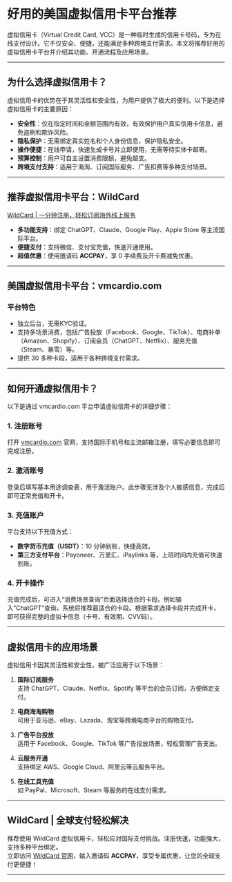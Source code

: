 # 好用的美国虚拟信用卡平台推荐

虚拟信用卡（Virtual Credit Card, VCC）是一种临时生成的信用卡号码，专为在线支付设计。它不仅安全、便捷，还能满足多种跨境支付需求。本文将推荐好用的虚拟信用卡平台并介绍其功能、开通流程及应用场景。

---

## 为什么选择虚拟信用卡？

虚拟信用卡的优势在于其灵活性和安全性，为用户提供了极大的便利。以下是选择虚拟信用卡的主要原因：

- **安全性**：仅在指定时间和金额范围内有效，有效保护用户真实信用卡信息，避免盗刷和欺诈风险。
- **隐私保护**：无需绑定真实姓名和个人身份信息，保护隐私安全。
- **操作便捷**：在线申请，快速生成卡号并立即使用，无需等待实体卡邮寄。
- **预算控制**：用户可自主设置消费限额，避免超支。
- **跨境支付支持**：适用于海淘、订阅国际服务、广告扣费等多种支付场景。

---

## 推荐虚拟信用卡平台：WildCard

[WildCard | 一分钟注册，轻松订阅海外线上服务](https://bit.ly/bewildcard)  
- **多功能支持**：绑定 ChatGPT、Claude、Google Play、Apple Store 等主流国际平台。  
- **便捷支付**：支持微信、支付宝充值，快速开通使用。  
- **超值优惠**：使用邀请码 **ACCPAY**，享 0 手续费及开卡费减免优惠。  

---

## 美国虚拟信用卡平台：vmcardio.com

### 平台特色

- 独立后台，无需KYC验证。
- 支持多场景消费，包括广告投放（Facebook、Google、TikTok）、电商补单（Amazon、Shopify）、订阅会员（ChatGPT、Netflix）、服务充值（Steam、暴雪）等。
- 提供 30 多种卡段，适用于各种跨境支付需求。

---

## 如何开通虚拟信用卡？

以下是通过 vmcardio.com 平台申请虚拟信用卡的详细步骤：

### 1. 注册账号

打开 [vmcardio.com](https://www.vmcardio.com/) 官网，支持国际手机号和主流邮箱注册，填写必要信息即可完成注册。

### 2. 激活账号

登录后填写基本用途调查表，用于激活账户。此步骤无涉及个人敏感信息，完成后即可正常充值和开卡。

### 3. 充值账户

平台支持以下充值方式：
- **数字货币充值（USDT）**：10 分钟到账，快捷高效。
- **第三方支付平台**：Payoneer、万里汇、iPaylinks 等，上班时间内充值可快速到账。

### 4. 开卡操作

充值完成后，可进入“消费场景查询”页面选择适合的卡段。例如输入“ChatGPT”查询，系统将推荐最适合的卡段。根据需求选择卡段并完成开卡，即可获得完整的虚拟卡信息（卡号、有效期、CVV码）。

---

## 虚拟信用卡的应用场景

虚拟信用卡因其灵活性和安全性，被广泛应用于以下场景：

1. **国际订阅服务**  
   支持 ChatGPT、Claude、Netflix、Spotify 等平台的会员订阅，方便绑定支付。

2. **电商海淘购物**  
   可用于亚马逊、eBay、Lazada、淘宝等跨境电商平台的购物支付。

3. **广告平台投放**  
   适用于 Facebook、Google、TikTok 等广告投放场景，轻松管理广告支出。

4. **云服务开通**  
   支持绑定 AWS、Google Cloud、阿里云等云服务平台。

5. **在线工具充值**  
   如 PayPal、Microsoft、Steam 等服务的在线支付需求。

---

## WildCard | 全球支付轻松解决

推荐使用 WildCard 虚拟信用卡，轻松应对国际支付挑战。注册快速，功能强大，支持多种平台绑定。  
立即访问 [WildCard 官网](https://bit.ly/bewildcard)，输入邀请码 **ACCPAY**，享受专属优惠，让您的全球支付更便捷！

---
